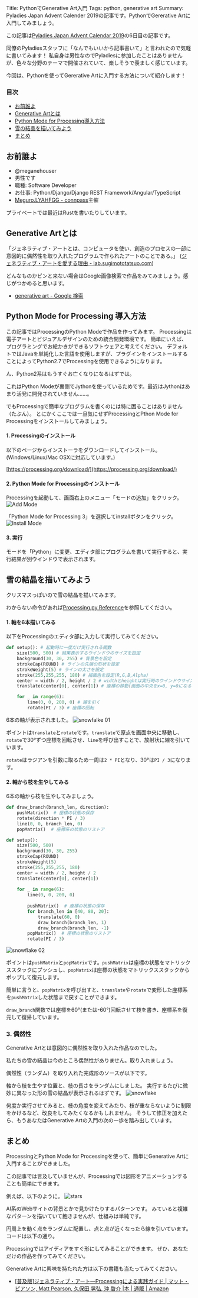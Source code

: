 Title: PythonでGenerative Art入門
Tags: python, generative art
Summary: Pyladies Japan Advent Calender 2019の記事です。PythonでGererative Artに入門してみましょう。

この記事は[Pyladies Japan Advent Calendar 2019](https://adventar.org/calendars/4730)の6日目の記事です。

同僚のPyladiesスタッフに「なんでもいいから記事書いて」と言われたので気軽に書いてみます！
私自身は男性なのでPyladiesに参加したことはありませんが、色々な分野のテーマで開催されていて、楽しそうで羨ましく感じています。

今回は、Pythonを使ってGererative Artに入門する方法について紹介します！

### 目次

- [お前誰よ](#whoareyou)
- [Generative Artとは](#intro)
- [Python Mode for Processing導入方法](#install)
- [雪の結晶を描いてみよう](#snowflake)
- [まとめ](#conclusion)


<h2 id='whoareyou'>お前誰よ</h2>

- @meganehouser
- 男性です
- 職種: Software Developer
- お仕事: Python/Django/Django REST Framework/Angular/TypeScript
- [Meguro.LYAHFGG - connpass](https://megurolyahfgg.connpass.com/)主催

プライベートでは最近はRustを書いたりしています。

<h2 id='intro'>Generative Artとは</h2>

「ジェネラティブ・アートとは、コンピュータを使い、創造のプロセスの一部に意図的に偶然性を取り入れたプログラムで作られたアートのことである。」 ([ジェネラティブ・アートを愛する理由 - lab.sugimototatsuo.com](https://lab.sugimototatsuo.com/2018/09/why-love-generative-art/))

どんなものかピンと来ない場合はGoogle画像検索で作品をみてみましょう。感じがつかめると思います。

- [generative art - Google 検索](https://www.google.com/search?q=generative+art&tbm=isch)


<h2 id='install'>Python Mode for Processing 導入方法</h2>

この記事ではProcessingのPython Modeで作品を作ってみます。
Processingは電子アートとビジュアルデザインのための統合開発環境です。
簡単にいえば、プログラミングでお絵かきができるソフトウェアと考えてください。
デフォルトではJavaを単純化した言語を使用しますが、プラグインをインストールすることによってPython2.7でProcessingを使用できるようになります。

ん、Python2系はもうすぐお亡くなりになるはずでは。

これはPython Modeが裏側でJythonを使っているためです。最近はJythonはあまり活発に開発されていません……。

でもProcessingで簡単なプログラムを書くのには特に困ることはありません（たぶん）。
とにかくここでは一旦気にせずProcessingとPthon Mode for Processingをインストールしてみましょう。

#### 1. Processingのインストール

以下のページからインストーラをダウンロードしてインストール。
(Windows/Linux/Mac OSXに対応しています。)

[https://processing.org/download/](https://processing.org/download/)

#### 2. Python Mode for Processingのインストール
Processingを起動して、画面右上のメニュー「モードの追加」をクリック。
![Add Mode](../images/20191206processing01.png)

「Python Mode for Processing 3」を選択してinstallボタンをクリック。
![Install Mode](../images/20191206processing02.png)

#### 3. 実行
モードを「Python」に変更、エディタ部にプログラムを書いて実行すると、実行結果が別ウインドウで表示されます。


<h2 id='snowflake'>雪の結晶を描いてみよう</h2>

クリスマスっぽいので雪の結晶を描いてみます。

わからない命令があれば[Processing.py Reference](https://py.processing.org/reference/)を参照してください。

#### 1. 軸を6本描いてみる
以下をProcessingのエディタ部に入力して実行してみてください。
```python
def setup(): # 起動時に一度だけ実行される関数
    size(500, 500) # 結果表示するウインドウのサイズを設定
    background(30, 30, 255) # 背景色を設定
    strokeCap(ROUND) # ラインの先端の形状を設定
    strokeWeight(5) # ラインの太さを設定
    stroke(255,255,255, 180) # 描画色を設定(R,G,B,Alpha)
    center = width / 2, height / 2 # widthとheightは実行時のウインドウサイズを保持
    translate(center[0], center[1]) # 座標の移動(画面の中央をx=0, y=0になるように変形)

    for _ in range(6):
        line(0, 0, 200, 0) # 線を引く
        rotate(PI / 3) # 座標の回転
```

6本の軸が表示されました。
![snowfalke 01](../images/20191206snowflake01.png)

ポイントは`translate`と`rotate`です。`translate`で原点を画面中央に移動し、`rotate`で30°ずつ座標を回転させ、`line`を呼び出すことで、放射状に線を引いています。

`rotate`はラジアンを引数に取るため一周は`2 * PI`となり、30°は`PI / 3`になります。

#### 2. 軸から枝を生やしてみる
6本の軸から枝を生やしてみましょう。

```python
def draw_branch(branch_len, direction):
    pushMatrix()  # 座標の状態の保存
    rotate(direction * PI / 3)
    line(0, 0, branch_len, 0) 
    popMatrix()  # 座標系の状態のリストア

def setup():
    size(500, 500)
    background(30, 30, 255)
    strokeCap(ROUND)
    strokeWeight(5)
    stroke(255,255,255, 180)
    center = width / 2, height / 2
    translate(center[0], center[1])
    
    for _ in range(6):
    	line(0, 0, 200, 0)
    
    	pushMatrix()  # 座標の状態の保存
        for branch_len in [40, 80, 20]:
            translate(60, 0)
            draw_branch(branch_len, 1)
            draw_branch(branch_len, -1)
        popMatrix()  # 座標の状態のリストア
        rotate(PI / 3)
```

![snowflake 02](../images/20191206snowflake02.png)

ポイントは`pushMatrix`と`popMatrix`です。`pushMatrix`は座標の状態をマトリックススタックにプッシュし、`popMatrix`は座標の状態をマトリックススタックからポップして復元します。

簡単に言うと、`popMatrix`を呼び出すと、`translate`や`rotate`で変形した座標系を`pushMatrix`した状態まで戻すことができます。

`draw_branch`関数では座標を60°(または-60°)回転させて枝を書き、座標系を復元して復帰しています。

### 3. 偶然性

Generative Artとは意図的に偶然性を取り入れた作品なのでした。

私たちの雪の結晶は今のところ偶然性がありません。取り入れましょう。

偶然性（ランダム）を取り入れた完成形のソースが以下です。
<script src="https://gist.github.com/meganehouser/fbc7a7ba42b91fe1416cbb82a46fd36c.js"></script>

軸から枝を生やす位置と、枝の長さをランダムにしました。
実行するたびに微妙に異なった形の雪の結晶が表示されるはずです。
![snowflake](../images/20191206snowflake.png)

何度か実行させてみると、枝の角度を変えてみたり、枝が重ならないように制限をかけるなど、改良をしてみたくなるかもしれません。
そうして修正を加えたら、もうあなたはGenerative Artの入門の次の一歩を踏み出しています。


<h2 id='conclusion'>まとめ</h2>

ProcessingとPython Mode for Processingを使って、簡単にGenerative Artに入門することができました。

この記事では言及していませんが、Processingでは図形をアニメーションすることも簡単にできます。

例えば、以下のように。
![stars](../images/20191206stars.gif)

AI系のWebサイトの背景とかで見かけたりするパターンです。
みていると複雑なパターンを描いていて飽きませんが、仕組みは単純です。

円周上を動く点をランダムに配置し、点と点が近くなったら線を引いています。
コードは以下の通り。
<script src="https://gist.github.com/meganehouser/7b0dd1a42aae32830d6bd47544d37086.js"></script>

Processingではアイディアをすぐ形にしてみることができます。
ぜひ、あなただけの作品を作ってみてください。

Generative Artに興味を持たれた方は以下の書籍も当たってみてください。

- [[普及版]ジェネラティブ・アート―Processingによる実践ガイド | マット・ピアソン, Matt Pearson, 久保田 晃弘, 沖 啓介 |本 | 通販 | Amazon](https://www.amazon.co.jp/dp/4861009634/)


